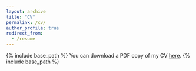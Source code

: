 ```yaml
---
layout: archive
title: "CV"
permalink: /cv/
author_profile: true
redirect_from:
  - /resume
---
```


{% include base_path %}
You can download a PDF copy of my CV [here](https://www.dropbox.com/s/lxs05hhv03lmids/AValentim_CV.pdf?dl=0).
{% include base_path %}



